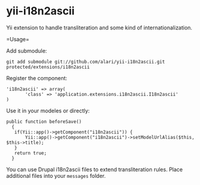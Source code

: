 yii-i18n2ascii
==============

Yii extension to handle transliteration and some kind of internationalization.

=Usage=

Add submodule:

`git add submodule git://github.com/alari/yii-i18n2ascii.git protected/extensions/i18n2ascii`

Register the component:

```
'i18n2ascii' => array(
       'class' => 'application.extensions.i18n2ascii.I18n2ascii'
)
```

Use it in your modeles or directly:

```
public function beforeSave()
  {
   if(Yii::app()->getComponent("i18n2ascii")) {
       Yii::app()->getComponent("i18n2ascii")->setModelUrlAlias($this, $this->title);
   }
   return true;
  }
```

You can use Drupal i18n2ascii files to extend transliteration rules. Place additional files into your `messages` folder.